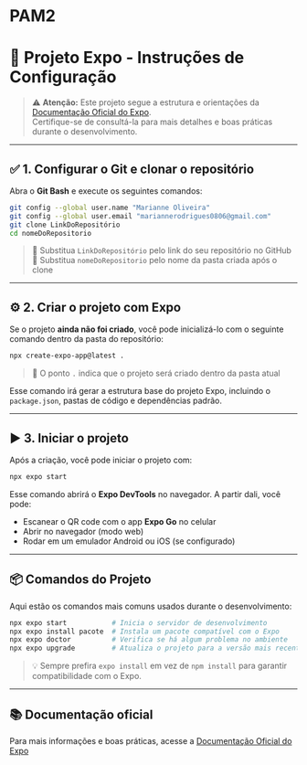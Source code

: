 # PAM2
# 📱 Projeto Expo - Instruções de Configuração

> ⚠️ **Atenção:** Este projeto segue a estrutura e orientações da [Documentação Oficial do Expo](https://docs.expo.dev/).  
> Certifique-se de consultá-la para mais detalhes e boas práticas durante o desenvolvimento.

---

## ✅ 1. Configurar o Git e clonar o repositório

Abra o **Git Bash** e execute os seguintes comandos:

```bash
git config --global user.name "Marianne Oliveira"
git config --global user.email "mariannerodrigues0806@gmail.com"
git clone LinkDoRepositório
cd nomeDoRepositorio
```

> 🔁 Substitua `LinkDoRepositório` pelo link do seu repositório no GitHub  
> 📝 Substitua `nomeDoRepositorio` pelo nome da pasta criada após o clone

---

## ⚙️ 2. Criar o projeto com Expo

Se o projeto **ainda não foi criado**, você pode inicializá-lo com o seguinte comando dentro da pasta do repositório:

```bash
npx create-expo-app@latest .
```

> 📁 O ponto `.` indica que o projeto será criado dentro da pasta atual

Esse comando irá gerar a estrutura base do projeto Expo, incluindo o `package.json`, pastas de código e dependências padrão.

---

## ▶️ 3. Iniciar o projeto

Após a criação, você pode iniciar o projeto com:

```bash
npx expo start
```

Esse comando abrirá o **Expo DevTools** no navegador. A partir dali, você pode:

- Escanear o QR code com o app **Expo Go** no celular
- Abrir no navegador (modo web)
- Rodar em um emulador Android ou iOS (se configurado)

---

## 📦 Comandos do Projeto

Aqui estão os comandos mais comuns usados durante o desenvolvimento:

```bash
npx expo start           # Inicia o servidor de desenvolvimento
npx expo install pacote  # Instala um pacote compatível com o Expo
npx expo doctor          # Verifica se há algum problema no ambiente
npx expo upgrade         # Atualiza o projeto para a versão mais recente do Expo
```

> 💡 Sempre prefira `expo install` em vez de `npm install` para garantir compatibilidade com o Expo.

---

## 📚 Documentação oficial

Para mais informações e boas práticas, acesse a [Documentação Oficial do Expo](https://docs.expo.dev/)

